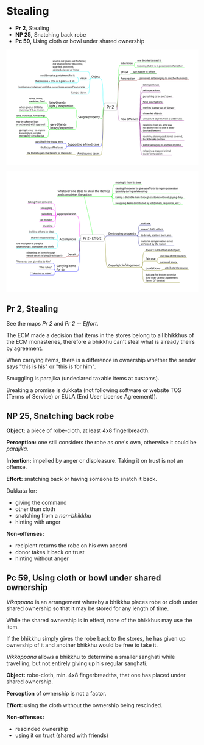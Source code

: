 # Stealing

- **Pr 2,** Stealing
- **NP 25,** Snatching back robe
- **Pc 59,** Using cloth or bowl under shared ownership

<!-- noexport_begin -->
![Pr-2](./includes/mindmaps/pr-2.png)

![Pr-2-Effort](./includes/mindmaps/pr-2-effort.png)
<!-- noexport_end -->

<!-- latex
\enlargethispage*{4\baselineskip}
\par
\includemap[0.9\paperwidth]{../../src/includes/mindmaps/pr-2.png}
\par
\vspace*{-2\baselineskip}
\includemap[0.9\paperwidth]{../../src/includes/mindmaps/pr-2-effort.png}
-->

## Pr 2, Stealing

See the maps *Pr 2* and *Pr 2 -- Effort*.

The ECM made a decision that items in the stores belong to all bhikkhus of the
ECM monasteries, therefore a bhikkhu can't steal what is already theirs by
agreement.

When carrying items, there is a difference in ownership whether the sender says
"this is his" or "this is for him".

Smuggling is parajika (undeclared taxable items at customs).

Breaking a promise is dukkata (not following software or website TOS (Terms of
Service) or EULA (End User License Agreement)).

## NP 25, Snatching back robe

**Object:** a piece of robe-cloth, at least 4x8 fingerbreadth.

**Perception:** one still considers the robe as one's own, otherwise it
could be *parajika*.

**Intention:** impelled by anger or displeasure. Taking it on trust is
not an offense.

**Effort:** snatching back or having someone to snatch it back.

Dukkata for:

-   giving the command
-   other than cloth
-   snatching from a *non-bhikkhu*
-   hinting with anger

**Non-offenses:**

-   recipient returns the robe on his own accord
-   donor takes it back on trust
-   hinting without anger

## Pc 59, Using cloth or bowl under shared ownership

*Vikappana* is an arrangement whereby a bhikkhu places robe or cloth
under shared ownership so that it may be stored for any length of time.

While the shared ownership is in effect, none of the bhikkhus may use the item.

If the bhikkhu simply gives the robe back to the stores, he has given up
ownership of it and another bhikkhu would be free to take it.

*Vikkappana* allows a bhikkhu to determine a smaller sanghati while
travelling, but not entirely giving up his regular sanghati.

**Object:** robe-cloth, min. 4x8 fingerbreadths, that one has placed
under shared ownership.

**Perception** of ownership is not a factor.

**Effort:** using the cloth without the ownership being rescinded.

**Non-offenses:**

-   rescinded ownership
-   using it on trust (shared with friends)

